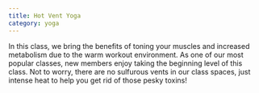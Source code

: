 ```yaml
---
title: Hot Vent Yoga
category: yoga
---
```


In this class, we bring the benefits of toning your muscles and increased metabolism due to the warm workout environment. As one of our most popular classes, new members enjoy taking the beginning level of this class. Not to worry, there are no sulfurous vents in our class spaces, just intense heat to help you get rid of those pesky toxins!
